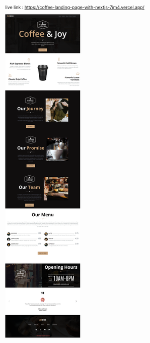 live link : https://coffee-landing-page-with-nextjs-7im4.vercel.app/

<img src="/full webside view.png" />